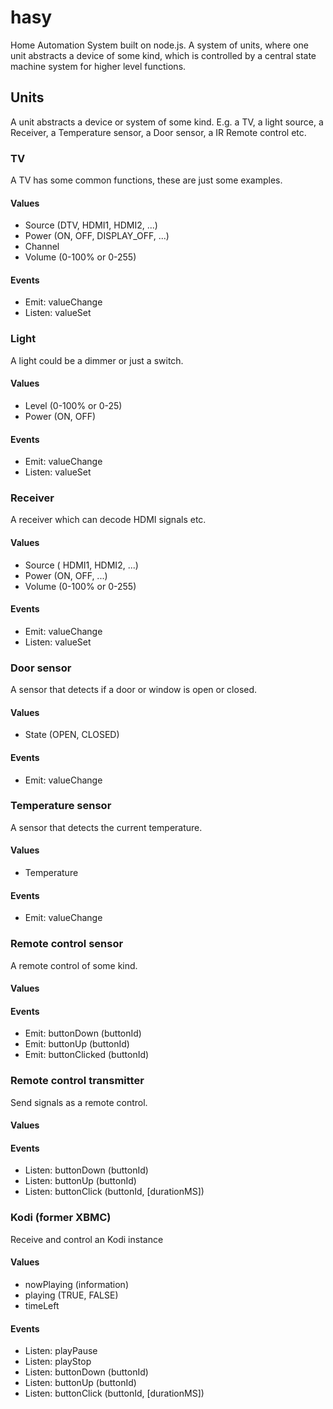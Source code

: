 # hasy
Home Automation System built on node.js. A system of units, where one unit abstracts a device of some kind, which is controlled by a central state machine system for higher level functions.

## Units
A unit abstracts a device or system of some kind. E.g. a TV, a light source, a Receiver, a Temperature sensor, a Door sensor, a IR Remote control etc.

### TV
A TV has some common functions, these are just some examples.
#### Values
* Source (DTV, HDMI1, HDMI2, ...)
* Power (ON, OFF, DISPLAY_OFF, ...)
* Channel
* Volume (0-100% or 0-255)
#### Events
* Emit: valueChange
* Listen: valueSet

### Light
A light could be a dimmer or just a switch.
#### Values
* Level (0-100% or 0-25)
* Power (ON, OFF)
#### Events
* Emit: valueChange
* Listen: valueSet

### Receiver
A receiver which can decode HDMI signals etc.
#### Values
* Source ( HDMI1, HDMI2, ...)
* Power (ON, OFF, ...)
* Volume (0-100% or 0-255)
#### Events
* Emit: valueChange
* Listen: valueSet

### Door sensor
A sensor that detects if a door or window is open or closed.
#### Values
* State (OPEN, CLOSED)
#### Events
* Emit: valueChange

### Temperature sensor
A sensor that detects the current temperature.
#### Values
* Temperature
#### Events
* Emit: valueChange

### Remote control sensor
A remote control of some kind.
#### Values
#### Events
* Emit: buttonDown (buttonId)
* Emit: buttonUp (buttonId)
* Emit: buttonClicked (buttonId)

### Remote control transmitter
Send signals as a remote control.
#### Values
#### Events
* Listen: buttonDown (buttonId)
* Listen: buttonUp (buttonId)
* Listen: buttonClick (buttonId, [durationMS])

### Kodi (former XBMC)
Receive and control an Kodi instance
#### Values
* nowPlaying (information)
* playing (TRUE, FALSE)
* timeLeft
#### Events
* Listen: playPause
* Listen: playStop
* Listen: buttonDown (buttonId)
* Listen: buttonUp (buttonId)
* Listen: buttonClick (buttonId, [durationMS])

